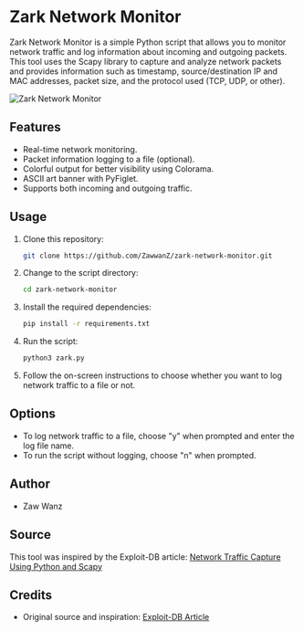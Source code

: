 # Zark Network Monitor

Zark Network Monitor is a simple Python script that allows you to monitor network traffic and log information about incoming and outgoing packets. This tool uses the Scapy library to capture and analyze network packets and provides information such as timestamp, source/destination IP and MAC addresses, packet size, and the protocol used (TCP, UDP, or other).

![Zark Network Monitor](https://firebasestorage.googleapis.com/v0/b/high-mountain-393310.appspot.com/o/Screenshot%20from%202023-10-18%2016-56-11.png?alt=media&token=4cefe6a3-98d4-4dbd-b61a-62498305f04f)

## Features

- Real-time network monitoring.
- Packet information logging to a file (optional).
- Colorful output for better visibility using Colorama.
- ASCII art banner with PyFiglet.
- Supports both incoming and outgoing traffic.

## Usage

1. Clone this repository:

   ```bash
   git clone https://github.com/ZawwanZ/zark-network-monitor.git
   ```

2. Change to the script directory:

   ```bash
   cd zark-network-monitor
   ```

3. Install the required dependencies:

   ```bash
   pip install -r requirements.txt
   ```

4. Run the script:

   ```bash
   python3 zark.py
   ```

5. Follow the on-screen instructions to choose whether you want to log network traffic to a file or not.

## Options

- To log network traffic to a file, choose "y" when prompted and enter the log file name.
- To run the script without logging, choose "n" when prompted.

## Author

- Zaw Wanz

## Source

This tool was inspired by the Exploit-DB article: [Network Traffic Capture Using Python and Scapy](https://www.exploit-db.com/docs/48606)

## Credits

- Original source and inspiration: [Exploit-DB Article](https://www.exploit-db.com/docs/48606)

